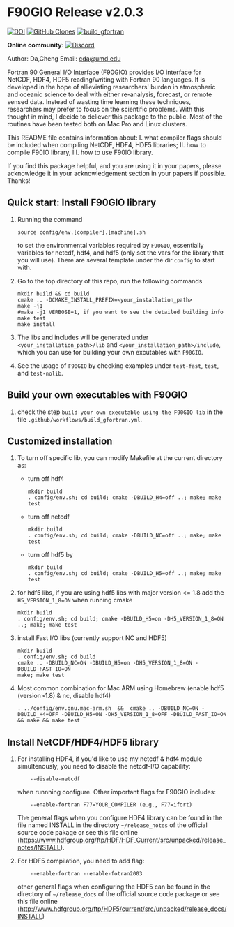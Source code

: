 #  F90GIO Release v2.0.3
[![DOI](https://zenodo.org/badge/DOI/10.5281/zenodo.7729468.svg)](https://doi.org/10.5281/zenodo.7729468)
[![GitHub Clones](https://img.shields.io/badge/dynamic/json?color=blue&label=Unique%20clone%20since%2009/13/2023&query=uniques&url=https://gist.githubusercontent.com/cd10kfsu/0ff3d9be8522379962d2e1be60962ee7/raw/clone.json&logo=github)](https://github.com/MShawon/github-clone-count-badge)
[![build_gfortran](https://github.com/cd10kfsu/F90GIO/actions/workflows/build_gfortran.yml/badge.svg)](https://github.com/cd10kfsu/F90GIO/actions/workflows/build_gfortran.yml)

**Online community**: [![Discord](https://img.shields.io/discord/1129502879477141528?logo=Discord)](https://discord.gg/FdFFUy9Zcc)

Author: Da,Cheng     Email: cda@umd.edu

Fortran 90 General I/O Interface (F90GIO) provides I/O interface for 
NetCDF, HDF4, HDF5 reading/writing with Fortran 90 languages. 
It is developed in the hope of allieviating researchers' burden in 
atmospheric and oceanic science to deal with either re-analysis, 
forecast, or remote sensed data. Instead of wasting time learning 
these techniques, researchers may prefer to focus on the scientific 
problems. With this thought in mind, I decide to deliever this package 
to the public. Most of the routines have been tested both on Mac Pro 
and Linux clusters.

This README file contains information about: I. what compiler flags 
should be included when compiling NetCDF, HDF4, HDF5 libraries; II. 
how to compile F90IO library, III. how to use F90IO library.

If you find this package helpful, and you are using it in your papers, 
please acknowledge it in your acknowledgement section in your papers if 
possible. Thanks!


## Quick start: Install F90GIO library
1. Running the command 
   ```
   source config/env.[compiler].[machine].sh
   ```
   to set the environmental variables required by `F90GIO`, essentially variables for netcdf, hdf4, and hdf5 (only set the vars for the library that you will use). There are several template under the dir `config` to start with.

2. Go to the top directory of this repo, run the following commands
   ```
   mkdir build && cd build
   cmake .. -DCMAKE_INSTALL_PREFIX=<your_installation_path> 
   make -j1 
   #make -j1 VERBOSE=1, if you want to see the detailed building info
   make test
   make install
   ```
3. The libs and includes will be generated under `<your_installation_path>/lib` and `<your_installation_path>/include`, which you can use for building your own excutables with `F90GIO`.
4. See the usage of `F90GIO` by checking examples under `test-fast`, `test`, and `test-nolib`.


## Build your own executables with F90GIO
1. check the step `build your own executable using the F90GIO lib` in the file `.github/workflows/build_gfortran.yml`.


## Customized installation
1. To turn off specific lib, you can modify Makefile at the current directory as:
   - turn off hdf4
     ```
     mkdir build
     . config/env.sh; cd build; cmake -DBUILD_H4=off ..; make; make test
     ```

   - turn off netcdf
     ```
     mkdir build
     . config/env.sh; cd build; cmake -DBUILD_NC=off ..; make; make test
     ```

   - turn off hdf5 by
     ```
     mkdir build
     . config/env.sh; cd build; cmake -DBUILD_H5=off ..; make; make test
     ```

2. for hdf5 libs, if you are using hdf5 libs with major version <= 1.8
   add the `H5_VERSION_1_8=ON` when running cmake
    ```
    mkdir build
    . config/env.sh; cd build; cmake -DBUILD_H5=on -DH5_VERSION_1_8=ON ..; make; make test
    ```

3. install Fast I/O libs (currently support NC and HDF5)
   ```
   mkdir build
   . config/env.sh; cd build
   cmake .. -DBUILD_NC=ON -DBUILD_H5=on -DH5_VERSION_1_8=ON -DBUILD_FAST_IO=ON
   make; make test
   ```
4. Most common combination for Mac ARM using Homebrew (enable hdf5 (version>1.8) & nc, disable hdf4)
   ```
   . ../config/env.gnu.mac-arm.sh  &&  cmake .. -DBUILD_NC=ON -DBUILD_H4=OFF -DBUILD_H5=ON -DH5_VERSION_1_8=OFF -DBUILD_FAST_IO=ON && make && make test
   ```

## Install NetCDF/HDF4/HDF5 library

1. For installing HDF4, if you'd like to use my netcdf & hdf4 module 
   simultenously, you need to disable the netcdf-I/O capability:
   ```
       --disable-netcdf
   ```
   when runnning configure. Other important flags for F90GIO includes:
   ```    
       --enable-fortran F77=YOUR_COMPILER (e.g., F77=ifort)
   ```
   The general flags when you configure HDF4 library can be found in the 
   file named INSTALL in the directory `~/release_notes` of the official 
   source code pakage or see this file online
(https://www.hdfgroup.org/ftp/HDF/HDF_Current/src/unpacked/release_notes/INSTALL).

2. For HDF5 compilation, you need to add flag: 
   ```
       --enable-fortran --enable-fotran2003
   ```
   other general flags when configuring the HDF5 can be found in the 
   directory of `~/release_docs` of the official source code package or 
   see this file online
   (http://www.hdfgroup.org/ftp/HDF5/current/src/unpacked/release_docs/INSTALL)


